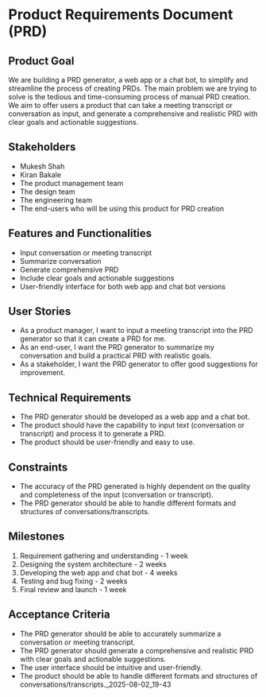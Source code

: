 # Product Requirements Document (PRD)

## Product Goal

We are building a PRD generator, a web app or a chat bot, to simplify and streamline the process of creating PRDs. The main problem we are trying to solve is the tedious and time-consuming process of manual PRD creation. We aim to offer users a product that can take a meeting transcript or conversation as input, and generate a comprehensive and realistic PRD with clear goals and actionable suggestions.

## Stakeholders

- Mukesh Shah
- Kiran Bakale
- The product management team
- The design team
- The engineering team
- The end-users who will be using this product for PRD creation

## Features and Functionalities

- Input conversation or meeting transcript
- Summarize conversation
- Generate comprehensive PRD
- Include clear goals and actionable suggestions
- User-friendly interface for both web app and chat bot versions

## User Stories

- As a product manager, I want to input a meeting transcript into the PRD generator so that it can create a PRD for me.
- As an end-user, I want the PRD generator to summarize my conversation and build a practical PRD with realistic goals.
- As a stakeholder, I want the PRD generator to offer good suggestions for improvement.
  
## Technical Requirements

- The PRD generator should be developed as a web app and a chat bot.
- The product should have the capability to input text (conversation or transcript) and process it to generate a PRD.
- The product should be user-friendly and easy to use.

## Constraints

- The accuracy of the PRD generated is highly dependent on the quality and completeness of the input (conversation or transcript).
- The PRD generator should be able to handle different formats and structures of conversations/transcripts.

## Milestones

1. Requirement gathering and understanding - 1 week
2. Designing the system architecture - 2 weeks
3. Developing the web app and chat bot - 4 weeks
4. Testing and bug fixing - 2 weeks
5. Final review and launch - 1 week

## Acceptance Criteria

- The PRD generator should be able to accurately summarize a conversation or meeting transcript.
- The PRD generator should generate a comprehensive and realistic PRD with clear goals and actionable suggestions.
- The user interface should be intuitive and user-friendly.
- The product should be able to handle different formats and structures of conversations/transcripts._2025-08-02_19-43